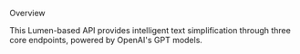 Overview

This Lumen-based API provides intelligent text simplification through three core endpoints, powered by OpenAI's GPT models.
